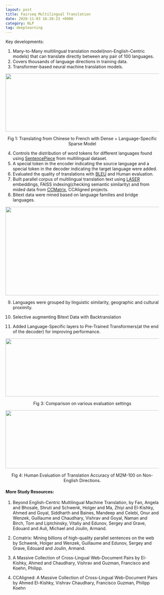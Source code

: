 ```yaml
---
layout: post
title: Fairseq Multilingual Translation
date: 2020-11-03 16:20:23 +0900
category: NLP
tag: deeplearning
---
```

Key developments:
1. Many-to-Many multilingual translation model(non-English-Centric models) that can translate directly between any pair of 100 languages.
2. Covers thousands of language directions in training data.
3. Transformer-based neural machine translation models.

<p align="center"> <img width="800" height="190" src="https://github.com/ShihabYasin/shihabyasin.github.io/blob/gh-pages/public/img/5.png?raw=true"> </p>
<center>Fig 1: Translating from Chinese to French with Dense + Language-Specific Sparse Model </center>


4. Controls the distribution of word tokens for different languages found using [SentencePiece](https://web.archive.org/web/20210126045439/https://github.com/google/sentencepiece) from multilingual dataset.
5. A special token in the encoder indicating the source language and a
special token in the decoder indicating the target language were added.
6. Evaluated the quality of translations with [BLEU](https://web.archive.org/web/20210125155630/http://en.wikipedia.org/wiki/BLEU) and Human evaluation.
7.  Built parallel corpus of multilingual translation text using [LASER](https://web.archive.org/web/20201130004845/https://github.com/facebookresearch/LASER) embeddings, FAISS indexing(checking semantic similarity) and from mided data from [CCMatrix](https://web.archive.org/web/20201121182319/https://github.com/facebookresearch/LASER/tree/master/tasks/CCMatrix), CCAligned projects.
8. Bitext data were mined based on language families and bridge languages.

<p align="center">
<img width="600" height="290" src="https://github.com/ShihabYasin/shihabyasin.github.io/blob/gh-pages/public/img/6.png?raw=true">
</p>

9. Languages were grouped by linguistic similarity, geographic and cultural proximity.

10. Selective augmenting Bitext Data with Backtranslation
11. Added Language-Specific layers to Pre-Trained Transformers(at the
end of the decoder) for improving performance.
<p align="center"><img width="600" height="190" src="https://github.com/ShihabYasin/shihabyasin.github.io/blob/gh-pages/public/img/7.png?raw=true"></p>
<center>Fig 3: Comparison on various evaluation settings </center>

<p align="center"><img width="800" height="190" src="https://github.com/ShihabYasin/shihabyasin.github.io/blob/gh-pages/public/img/8.png?raw=true">
</p>
<center>Fig 4: Human Evaluation of Translation Accuracy of M2M-100 on Non-English Directions. </center>


#### More Study Resources:

1. Beyond English-Centric Multilingual Machine Translation,
by Fan, Angela and Bhosale, Shruti and Schwenk, Holger and Ma, Zhiyi and El-Kishky, Ahmed and Goyal, Siddharth and Baines, Mandeep and Celebi, Onur and Wenzek, Guillaume and Chaudhary, Vishrav and Goyal, Naman and Birch, Tom and Liptchinsky, Vitaliy and Edunov, Sergey and Grave, Edouard and Auli, Michael and Joulin, Armand.

2. Ccmatrix: Mining billions of high-quality parallel sentences on the web by Schwenk, Holger and Wenzek, Guillaume and Edunov, Sergey and Grave, Edouard and Joulin, Armand.

3. A Massive Collection of Cross-Lingual Web-Document Pairs by El-Kishky, Ahmed and Chaudhary, Vishrav and Guzman, Francisco and Koehn, Philipp.

4. CCAligned: A Massive Collection of Cross-Lingual Web-Document Pairs by Ahmed El-Kishky, Vishrav Chaudhary, Francisco Guzman, Philipp Koehn
